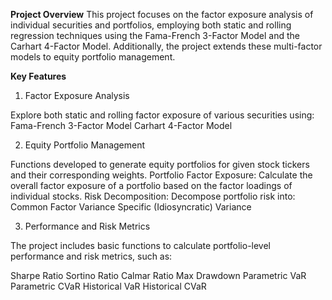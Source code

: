**Project Overview**
This project focuses on the factor exposure analysis of individual securities and portfolios, employing both static and rolling regression techniques using the Fama-French 3-Factor Model and the Carhart 4-Factor Model. Additionally, the project extends these multi-factor models to equity portfolio management.

**Key Features**
1. Factor Exposure Analysis

Explore both static and rolling factor exposure of various securities using:
Fama-French 3-Factor Model
Carhart 4-Factor Model

2. Equity Portfolio Management

Functions developed to generate equity portfolios for given stock tickers and their corresponding weights.
Portfolio Factor Exposure: Calculate the overall factor exposure of a portfolio based on the factor loadings of individual stocks.
Risk Decomposition: Decompose portfolio risk into:
Common Factor Variance
Specific (Idiosyncratic) Variance

3. Performance and Risk Metrics

The project includes basic functions to calculate portfolio-level performance and risk metrics, such as:

Sharpe Ratio
Sortino Ratio
Calmar Ratio
Max Drawdown
Parametric VaR 
Parametric CVaR 
Historical VaR
Historical CVaR
